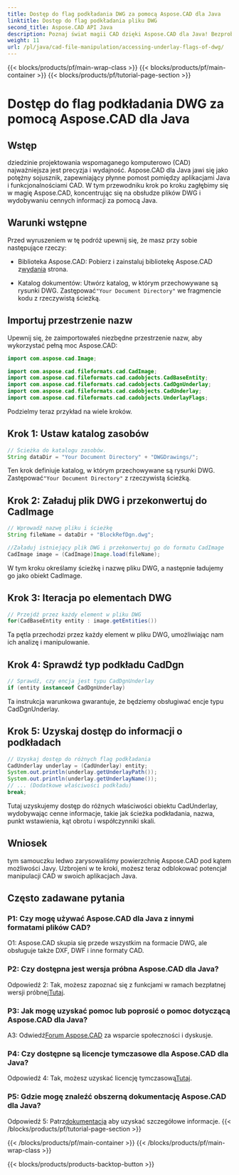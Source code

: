 ```yaml
---
title: Dostęp do flag podkładania DWG za pomocą Aspose.CAD dla Java
linktitle: Dostęp do flag podkładania pliku DWG
second_title: Aspose.CAD API Java
description: Poznaj świat magii CAD dzięki Aspose.CAD dla Java! Bezproblemowa obsługa plików DWG w aplikacjach Java.
weight: 11
url: /pl/java/cad-file-manipulation/accessing-underlay-flags-of-dwg/
---
```


{{< blocks/products/pf/main-wrap-class >}}
{{< blocks/products/pf/main-container >}}
{{< blocks/products/pf/tutorial-page-section >}}

# Dostęp do flag podkładania DWG za pomocą Aspose.CAD dla Java

## Wstęp

dziedzinie projektowania wspomaganego komputerowo (CAD) najważniejsza jest precyzja i wydajność. Aspose.CAD dla Java jawi się jako potężny sojusznik, zapewniający płynne pomost pomiędzy aplikacjami Java i funkcjonalnościami CAD. W tym przewodniku krok po kroku zagłębimy się w magię Aspose.CAD, koncentrując się na obsłudze plików DWG i wydobywaniu cennych informacji za pomocą Java.

## Warunki wstępne

Przed wyruszeniem w tę podróż upewnij się, że masz przy sobie następujące rzeczy:

-  Biblioteka Aspose.CAD: Pobierz i zainstaluj bibliotekę Aspose.CAD z[wydania](https://releases.aspose.com/cad/java/) strona.

-  Katalog dokumentów: Utwórz katalog, w którym przechowywane są rysunki DWG. Zastępować`"Your Document Directory"` we fragmencie kodu z rzeczywistą ścieżką.

## Importuj przestrzenie nazw

Upewnij się, że zaimportowałeś niezbędne przestrzenie nazw, aby wykorzystać pełną moc Aspose.CAD:

```java
import com.aspose.cad.Image;

import com.aspose.cad.fileformats.cad.CadImage;
import com.aspose.cad.fileformats.cad.cadobjects.CadBaseEntity;
import com.aspose.cad.fileformats.cad.cadobjects.CadDgnUnderlay;
import com.aspose.cad.fileformats.cad.cadobjects.CadUnderlay;
import com.aspose.cad.fileformats.cad.cadobjects.UnderlayFlags;
```

Podzielmy teraz przykład na wiele kroków.

## Krok 1: Ustaw katalog zasobów

```java
// Ścieżka do katalogu zasobów.
String dataDir = "Your Document Directory" + "DWGDrawings/";
```

 Ten krok definiuje katalog, w którym przechowywane są rysunki DWG. Zastępować`"Your Document Directory"` z rzeczywistą ścieżką.

## Krok 2: Załaduj plik DWG i przekonwertuj do CadImage

```java
// Wprowadź nazwę pliku i ścieżkę
String fileName = dataDir + "BlockRefDgn.dwg";

//Załaduj istniejący plik DWG i przekonwertuj go do formatu CadImage
CadImage image = (CadImage)Image.load(fileName);
```

W tym kroku określamy ścieżkę i nazwę pliku DWG, a następnie ładujemy go jako obiekt CadImage.

## Krok 3: Iteracja po elementach DWG

```java
// Przejdź przez każdy element w pliku DWG
for(CadBaseEntity entity : image.getEntities())
```

Ta pętla przechodzi przez każdy element w pliku DWG, umożliwiając nam ich analizę i manipulowanie.

## Krok 4: Sprawdź typ podkładu CadDgn

```java
// Sprawdź, czy encja jest typu CadDgnUnderlay
if (entity instanceof CadDgnUnderlay)
```

Ta instrukcja warunkowa gwarantuje, że będziemy obsługiwać encje typu CadDgnUnderlay.

## Krok 5: Uzyskaj dostęp do informacji o podkładach

```java
// Uzyskaj dostęp do różnych flag podkładania
CadUnderlay underlay = (CadUnderlay) entity;
System.out.println(underlay.getUnderlayPath());
System.out.println(underlay.getUnderlayName());
// ... (Dodatkowe właściwości podkładu)
break;
```

Tutaj uzyskujemy dostęp do różnych właściwości obiektu CadUnderlay, wydobywając cenne informacje, takie jak ścieżka podkładania, nazwa, punkt wstawienia, kąt obrotu i współczynniki skali.

## Wniosek

tym samouczku ledwo zarysowaliśmy powierzchnię Aspose.CAD pod kątem możliwości Javy. Uzbrojeni w te kroki, możesz teraz odblokować potencjał manipulacji CAD w swoich aplikacjach Java.

## Często zadawane pytania

### P1: Czy mogę używać Aspose.CAD dla Java z innymi formatami plików CAD?

O1: Aspose.CAD skupia się przede wszystkim na formacie DWG, ale obsługuje także DXF, DWF i inne formaty CAD.

### P2: Czy dostępna jest wersja próbna Aspose.CAD dla Java?

 Odpowiedź 2: Tak, możesz zapoznać się z funkcjami w ramach bezpłatnej wersji próbnej[Tutaj](https://releases.aspose.com/).

### P3: Jak mogę uzyskać pomoc lub poprosić o pomoc dotyczącą Aspose.CAD dla Java?

 A3: Odwiedź[Forum Aspose.CAD](https://forum.aspose.com/c/cad/19) za wsparcie społeczności i dyskusje.

### P4: Czy dostępne są licencje tymczasowe dla Aspose.CAD dla Java?

 Odpowiedź 4: Tak, możesz uzyskać licencję tymczasową[Tutaj](https://purchase.aspose.com/temporary-license/).

### P5: Gdzie mogę znaleźć obszerną dokumentację Aspose.CAD dla Java?

 Odpowiedź 5: Patrz[dokumentacja](https://reference.aspose.com/cad/java/) aby uzyskać szczegółowe informacje.
{{< /blocks/products/pf/tutorial-page-section >}}

{{< /blocks/products/pf/main-container >}}
{{< /blocks/products/pf/main-wrap-class >}}

{{< blocks/products/products-backtop-button >}}
